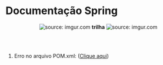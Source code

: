 # Documentação Spring

<div align="center">
    <img src="https://i.imgur.com/w8tTOuT.png" title="source: imgur.com" /> 
    <strong>trilha</strong>
    <img src="https://i.imgur.com/zUC0bts.png" title="source: imgur.com" />
</div>

<br /><br />

1. Erro no arquivo POM.xml: (<a href="https://github.com/rafaelq80/spring_react/blob/main/ebooks/erro_pom-xml.pdf">Clique aqui</a>)

